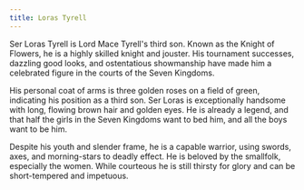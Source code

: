 ```yaml
---
title: Loras Tyrell
---
```


Ser Loras Tyrell is Lord Mace Tyrell's third son. Known as the Knight of Flowers, he is a highly skilled knight and jouster. His tournament successes, dazzling good looks, and ostentatious showmanship have made him a celebrated figure in the courts of the Seven Kingdoms.

His personal coat of arms is three golden roses on a field of green, indicating his position as a third son. Ser Loras is exceptionally handsome with long, flowing brown hair and golden eyes. He is already a legend, and that half the girls in the Seven Kingdoms want to bed him, and all the boys want to be him.

Despite his youth and slender frame, he is a capable warrior, using swords, axes, and morning-stars to deadly effect. He is beloved by the smallfolk, especially the women. While courteous he is still thirsty for glory and can be short-tempered and impetuous. 


